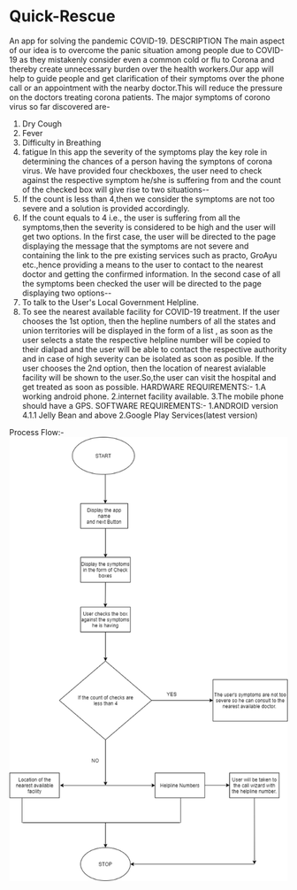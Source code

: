 # Quick-Rescue
An app for solving the pandemic COVID-19.
DESCRIPTION
The main aspect of our idea is to overcome the panic situation among  people due to COVID-19 as they mistakenly consider even a common cold or flu to Corona and thereby create unnecessary burden over the health workers.Our app will help to guide people and get clarification of their symptoms over the phone call or an appointment with the nearby doctor.This will reduce the pressure on the doctors treating corona patients.
The major symptoms of corono virus so far discovered are-
1. Dry Cough
2. Fever
3. Difficulty in Breathing
4. fatigue
In this app the severity of the symptoms play the key role in determining the chances of a person having the symptons of corona virus.
We have provided four checkboxes, the user need to check against the respective symptom he/she is suffering from and the count of the checked box will give rise to two situations--
1. If the count is less than 4,then we consider the symptoms are not too severe and a solution is provided accordingly.
2. If the count equals to 4 i.e., the user is suffering from all the symptoms,then the severity is considered to be high and the user      will get two options.
In the first case, the user will be directed to the page displaying the message that the symptoms are not severe and containing the link to the pre existing services such as practo, GroAyu etc.,hence providing a means to the user to contact to the nearest doctor and getting the confirmed information.
In the second case of all the symptoms been checked the user will be directed to the page displaying two options--
1. To talk to the User's Local Government Helpline.
2. To see the nearest available facility for COVID-19 treatment.
If the user chooses the 1st option, then the hepline numbers of all the states and union territories will be displayed in the form of a list , as soon as the user selects a state the respective helpline number will be copied to their dialpad and the user will be able to contact the respective authority and in case of high severity can be isolated as soon as posible.
If the user chooses the 2nd option, then the location of nearest avialable facility will be shown to the user.So,the user can visit the hospital and get treated as soon as possible.
HARDWARE REQUIREMENTS:-
1.A working android phone. 
2.internet facility available.
3.The mobile phone should have a GPS.
SOFTWARE REQUIREMENTS:-
1.ANDROID version 4.1.1 Jelly Bean and above
2.Google Play Services(latest version)

Process Flow:-
![](flowchart.png)
